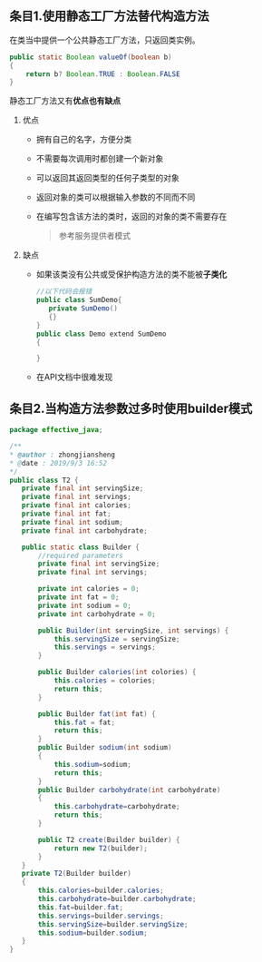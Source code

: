 ## 条目1.使用静态工厂方法替代构造方法

在类当中提供一个公共静态工厂方法，只返回类实例。

```java
public static Boolean valueOf(boolean b)
{
    return b? Boolean.TRUE : Boolean.FALSE
}
```

静态工厂方法又有**优点也有缺点**

1. 优点

   * 拥有自己的名字，方便分类

   * 不需要每次调用时都创建一个新对象

   * 可以返回其返回类型的任何子类型的对象

   * 返回对象的类可以根据输入参数的不同而不同

   * 在编写包含该方法的类时，返回的对象的类不需要存在

     > 参考服务提供者模式

2. 缺点

   * 如果该类没有公共或受保护构造方法的类不能被**子类化**

     ```java
     //以下代码会报错
     public class SumDemo{
        private SumDemo()
        {}
     }
     public class Demo extend SumDemo
     {
     
     }
     ```

   * 在API文档中很难发现



##  条目2.当构造方法参数过多时使用builder模式

 ```java
package effective_java;

/**
 * @author : zhongjiansheng
 * @date : 2019/9/3 16:52
 */
public class T2 {
    private final int servingSize;
    private final int servings;
    private final int calories;
    private final int fat;
    private final int sodium;
    private final int carbohydrate;

    public static class Builder {
        //required parameters
        private final int servingSize;
        private final int servings;

        private int calories = 0;
        private int fat = 0;
        private int sodium = 0;
        private int carbohydrate = 0;

        public Builder(int servingSize, int servings) {
            this.servingSize = servingSize;
            this.servings = servings;
        }

        public Builder calories(int colories) {
            this.calories = colories;
            return this;
        }

        public Builder fat(int fat) {
            this.fat = fat;
            return this;
        }
        public Builder sodium(int sodium)
        {
            this.sodium=sodium;
            return this;
        }
        public Builder carbohydrate(int carbohydrate)
        {
            this.carbohydrate=carbohydrate;
            return this;
        }

        public T2 create(Builder builder) {
            return new T2(builder);
        }
    }
    private T2(Builder builder)
    {
        this.calories=builder.calories;
        this.carbohydrate=builder.carbohydrate;
        this.fat=builder.fat;
        this.servings=builder.servings;
        this.servingSize=builder.servingSize;
        this.sodium=builder.sodium;
    }
}

 ```



